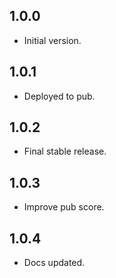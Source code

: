## 1.0.0

- Initial version.

## 1.0.1

- Deployed to pub.

## 1.0.2

- Final stable release.

## 1.0.3

- Improve pub score.

## 1.0.4

- Docs updated.
